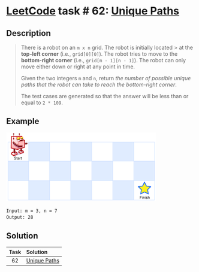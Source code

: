 # [LeetCode][leetcode] task # 62: [Unique Paths][task]

Description
-----------

> There is a robot on an `m x n` grid.
> The robot is initially located > at the **top-left corner** (i.e., `grid[0][0]`).
> The robot tries to move to the **bottom-right corner** (i.e., `grid[m - 1][n - 1]`).
> The robot can only move either down or right at any point in time.
>
> Given the two integers `m` and `n`, return _the number of possible unique paths
> that the robot can take to reach the bottom-right corner_.
> 
> The test cases are generated so that the answer will be less than or equal to `2 * 109`.

Example
-------

![grid.png](image/grid.png)

```sh
Input: m = 3, n = 7
Output: 28
```

Solution
--------

| Task | Solution                 |
|:----:|:-------------------------|
|  62  | [Unique Paths][solution] |


[leetcode]: <http://leetcode.com/>
[task]: <https://leetcode.com/problems/unique-paths/>
[solution]: <https://github.com/wellaxis/praxis-leetcode/blob/main/src/main/java/com/witalis/praxis/leetcode/task/h1/p62/option/Practice.java>
